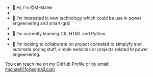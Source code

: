 - 👋 Hi, I’m @M-Malek
- 
- 👀 I’m interested in new technology which could be use in power engeeniering and smart-grid
- 
- 🌱 I’m currently learning C#, HTML and Python.
- 
- 💞️ I’m looking to collaborate on project conneted to simplyfy and automate boring stuff, simple websites or projects related to power engeeniering.

You can reach me on my GitHub Profile or by email: michael111pl@gmail.com

